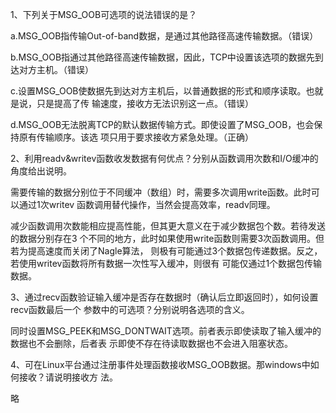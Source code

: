 1、下列关于MSG_OOB可选项的说法错误的是？

a.MSG_OOB指传输Out-of-band数据，是通过其他路径高速传输数据。（错误）

b.MSG_OOB指通过其他路径高速传输数据，因此，TCP中设置该选项的数据先到达对方主机。（错误）

c.设置MSG_OOB使数据先到达对方主机后，以普通数据的形式和顺序读取。也就是说，只是提高了传
输速度，接收方无法识别这一点。（错误）

d.MSG_OOB无法脱离TCP的默认数据传输方式。即使设置了MSG_OOB，也会保持原有传输顺序。该选
项只用于要求接收方紧急处理。（正确）

2、利用readv&writev函数收发数据有何优点？分别从函数调用次数和I/O缓冲的角度给出说明。

需要传输的数据分别位于不同缓冲（数组）时，需要多次调用write函数。此时可以通过1次writev
函数调用替代操作，当然会提高效率，readv同理。

减少函数调用次数能相应提高性能，但其更大意义在于减少数据包个数。若待发送的数据分别存在3
个不同的地方，此时如果使用write函数则需要3次函数调用。但若为提高速度而关闭了Nagle算法，
则极有可能通过3个数据包传递数据。反之，若使用writev函数将所有数据一次性写入缓冲，则很有
可能仅通过1个数据包传输数据。

3、通过recv函数验证输入缓冲是否存在数据时（确认后立即返回时），如何设置recv函数最后一个
参数中的可选项？分别说明各选项的含义。

同时设置MSG_PEEK和MSG_DONTWAIT选项。前者表示即使读取了输入缓冲的数据也不会删除，后者表
示即使不存在待读取数据也不会进入阻塞状态。

4、可在Linux平台通过注册事件处理函数接收MSG_OOB数据。那windows中如何接收？请说明接收方
法。

略